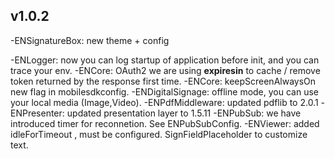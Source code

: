 ## v1.0.2
-ENSignatureBox: new theme + config


-ENLogger: now you can log startup of application before init, and you can trace your env.
-ENCore: OAuth2 we are using **expiresin** to cache / remove token returned by the response first time.
-ENCore: keepScreenAlwaysOn new flag in mobilesdkconfig.
-ENDigitalSignage: offline mode, you can use your local media (Image,Video).
-ENPdfMiddleware: updated pdflib to 2.0.1
-ENPresenter: updated presentation layer to 1.5.11
-ENPubSub: we have introduced timer for reconnetion. See ENPubSubConfig.
-ENViewer: added idleForTimeout , must be configured. SignFieldPlaceholder to customize text.